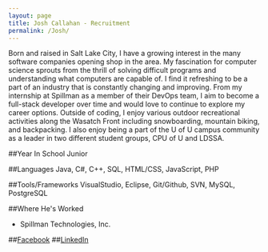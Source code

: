 ```yaml
---
layout: page
title: Josh Callahan - Recruitment
permalink: /Josh/
---
```

Born and raised in Salt Lake City, I have a growing interest in the many software companies opening shop in the area.  My fascination for computer science sprouts from the thrill of solving difficult programs and understanding what computers are capable of.  I find it refreshing to be a part of an industry that is constantly changing and improving.  From my internship at Spillman as a member of their DevOps team, I aim to become a full-stack developer over time and would love to continue to explore my career options.  Outside of coding, I enjoy various outdoor recreational activities along the Wasatch Front including snowboarding, mountain biking, and backpacking.  I also enjoy being a part of the U of U campus community as a leader in two different student groups, CPU of U and LDSSA.

##Year In School
Junior

##Languages
Java, C#, C++, SQL, HTML/CSS, JavaScript, PHP

##Tools/Frameworks
VisualStudio, Eclipse, Git/Github, SVN, MySQL, PostgreSQL

##Where He's Worked
- Spillman Technologies, Inc.

##[Facebook](https://www.facebook.com/josh.callahan.716)
##[LinkedIn](https://www.linkedin.com/pub/joshua-callahan/106/1bb/90a)
